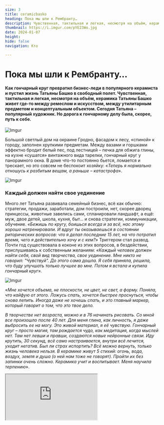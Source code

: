 ```yaml
---
size: 3
title: ceramicbasko
heading: Пока мы шли к Рембранту…
description: Чувственная, тактильная и легкая, несмотря на объём, керамика Татьяны Башко живет где-то между ремеслом и искусством, между утилитарным предметом и концептуальным объектом. Как гончарный круг превратил бизнес-леди в скульптора керамиста
thumbnail: https://i.imgur.com/pYE23Wo.jpg
date: 2024-01-07
height: 
hide: false
navigation: Кто

---
```

# **Пока мы шли к Рембранту…**

#### Как гончарный круг превратил бизнес-леди в популярного керамиста и пустил жизнь Татьяны Башко в свободный полет. Чувственная, тактильная и легкая, несмотря на объём, керамика Татьяны Башко живет где-то между ремеслом и искусством, между утилитарным предметом и концептуальным объектом. Сегодня Татьяна – популярный художник. Но дорога к гончарному делу была, скорее, путь к себе.

![Imgur](https://i.imgur.com/d6Vpm4b.jpg)

Большой светлый дом на окраине Гродно, фасадом к лесу, «спиной» к городу, заполнен хрупкими предметам. Между вазами и горшками эффектно бродит белый пес, под лестницей – печка для обжига глины, на кухне «сушатся» винтажного вида тарелки, гончарный круг у панорамного окна. В доме что-то постоянно бьется, ломается и трескает, но это совсем не беспокоит хозяйку: «_Теперь я нормально отношусь к разбитым вещам, а раньше – катастрофа_».

![Imgur](https://i.imgur.com/b1FYnus.jpg)

### **Каждый должен найти свое уединение**

Много лет Татьяна развивала семейный бизнес, всё как обычно: стратегии, продажи, заработали, дом построили, нет, скорее дворец принцессы, животные завелись сами, спланировали ландшафт, а ещё: муж, двое детей, школа, кухня, быт... и снова стратегии, коммуникации, обучение. _«Бежишь по кругу, боишься всегда и за всё, нас этому хорошо натренировали. И вдруг ты оказываешься в состоянии риторических вопросов: что я делал последние 15 лет, на что потратил время, чего я действительно хочу и с кем?»_
Триггером стал развод. Почти год существовала в коконе из этих вопросов, в бездействии, прислушиваясь к собственным желаниям: _«Каждый человек должен найти себя, свой вид творчества, свое уединение.  Мне никто не говорил: "Чувствуй". До этого сама дошла. Я себя приняла, решила, что буду улучшать только лучшее во мне. Потом я встала и купила гончарный круг»._

![Imgur](https://i.imgur.com/4nett1Y.jpg)

«_Мне хочется объема, не плоскости, не цвет, не свет, а форму.  Поняла, что кайфую от этого. Ложусь спать, хочется быстрее проснуться, чтобы снова лепить. Иногда даже не хочешь спать, и это главный маркер, который говорит о том, что это твое дело._

_В творчестве нет возраста, можно и в 76 начинать рисовать. Со мной все произошло после 40 лет. Для меня глина, как личность, я даже выбросить ее на могу. Это живой материал, я её чувствую. Гончарный круг – просто магия, там рождается чудо, как медитация, когда мыслей нет. Там нет левши и правши, создаются новые нейронные связи. Иду крутить, 30 секунд, всё само настраивается, внутри всё лечится, уходит негатив. Был ли страх испортить? Всё можно вернуть, только жизнь человека нельзя. В керамике живут 5 стихий: огонь, вода, воздух, земля и душа (о ней нам тоже не говорят). Пройти их без запинки очень сложно. Керамика учит и воспитывает. Меня научила терпению_».

<div><iframe class="youtube" src="https://www.youtube.com/embed/YGmJ-Y2H0PQ"></div>

### **Важно посмотреть на ребенка, как на отдельного человека**

_Мы часто не слышим детей, говорим, как делать, что делать, а важно момент поймать, посмотреть на ребенка, как на отдельного человека. Наша задача, не управлять, а помочь пройти свой путь, чтобы могли стать, кем они хотят. Старшего сына я отправила в художку, потому что сама была несостоявшимся живописцем. Хорошо, что что-то совпало. Я очень открытая, Давид тоже, нам достаточно поговорить и все выравнивается. Теперь он учится на архитектора, это его путь, он выбрал его сам._

_На самом деле глава семьи у нас Эдна, младшая дочь. Именно так её воспринимают наши домашние животные, она авторитет непререкаемый, а не я. В девять лет Эдна заездила (поставила под седло) коня, она садится на любую лошадь и с ней взаимодействует. Эдна всегда ладила с животными, проводит с ними много времени, занимается конным спортом и любит одиночество. С подростками часто непросто, но мне важно найти слова одобрения. Помочь отыскать позитивное, людей, которые вдохновляют."_

<div class="gallery2">
<!-- Смените gallery2 на gallery3 или gallery4, цифра определяет количество картинок в одном ряду -->
<a href="https://imgur.com/OAuT1Z4"><img src="https://i.imgur.com/OAuT1Z4.jpg" title="source: imgur.com" /></a>
<a href="https://imgur.com/dYfYg1P"><img src="https://i.imgur.com/dYfYg1P.jpg" title="source: imgur.com" /></a>
</div>

### **Нужно стоять под звездным небом, когда хочешь**

"_Все домашние питомцы ворвались в нашу жизнь нечаянно, так и остались. Черно-белое воинство: черный конь Фарид, белая швейцарская овчарка Блейз, черный кане-корсо Чара и черная кошка Кити. Все поместились в нашем пространстве._

_Фарид на свободном содержании живет во дворе, без привязи и стойла. В сарае у лошади начинается «медвежья качка» от замкнутого пространства. Ей нужно ходить, когда хочет, бежать, куда хочет, стоять под звездным небом. В какой-то момент, Фарид решил, что он собака. Пробовал спать как Блейз – лежанку развалил, в туалет ногу поднимал. Впервые зиму Фарид проводит на частной конюшне, надеюсь вспомнит, кто он. Летом отправляли его в табун, он был счастлив, нашел своих._

_Кане корсо – серьезный пес, но вместо того, чтобы охранять, знаю, лежит сейчас под кроватью на втором этаже, боится… Самый вменяемый у нас Блейз, он дружит с Кити, по вечерам они устраивают семейные игры, разборки. Так и живем. Только Эдна с ними справляется_.

![Imgur](https://i.imgur.com/YL7IKVa.jpg)

### **Самое сложное – это коврик расстелить**

_Не открою истину, но в жизни женщины должны быть: спорт, творчество, любовь, секс и путешествие.  Главное понять, чего ты хочешь. Я полноценная, когда у меня есть физическая нагрузка, занимаюсь йогой 13 лет, но самое сложное – это коврик расстелить._

**Мне нравится думать, что я особенная, я начала себе разрешать так думать. Это лучше, чем бороться с недостатками. Лучше работать над своими хорошими качествами, и пусть мои хорошие качества борются с моими плохими**.

_Чего не хватает людям? Они не делятся. Мой стакан был переполнен, я поняла, что нужно делать и отдавать то, что тебя переполняет. Во время творчества мы аккумулируем любовь, рождаем любовь, которую можем отдать друг другу. Любовь – это то, чем можно поделиться. А дзен придет, когда не будешь врать, прежде всего, себе, когда ты честен сам с собой._

![Imgur](https://i.imgur.com/tUBVmsS.jpg)
<center>На мастер класс к Татьяне Башко нужно записываться заранее</center>

### **В детстве плела косу из ниток, как принцесса, и мечтала о замке**

"_В детстве я плела из ниток длинную косу ниже колена, как у принцессы, ложилась спать и мечтала о замке. Мы построили свой «домик принцессы» сами, своими руками и за свои деньги. А сейчас я бы покинула этот дом, потому что мне теперь не нужен замок, мне больше нравятся маленькие логичные пространства. Где ты можешь быть одна. Услышать себя без полной тишины нереально. Моя любимая страна – Марокко, во сне часто вижу, что я чёрная. А может это будет Греция, белый маленький уединенный дом. Хочу в горах жить. Сначала думала, что я должна быть на своей земле, где своя вода. Потом путешествовала и поняла, планета вся моя"._

![Imgur](https://i.imgur.com/TjMbkgc.jpg)

### **Пока мы шли к Рембранту**

"_Последний раз, когда я была в «Эрмитаже», из-за пандемии там практически не было людей. Я шла в зал Рембрандта, за мной двигалось одно семейство, из тех, кто ходит по бесплатным билетам от предприятий. Дети орут, муж с женой успели пять раз поругаться. Такое чувство, что заблудились, двигаются по золотым залам к выходу. Сижу на стуле в зале Рембранта. Муж залетел и застопорился. «Иди сюда»,  – кричит жене... И они оба замолчали. Просто замерли секунд на тридцать. Стало очень тихо, они увидели, почувствовали - это самое главное: искусство доступно всем, и дальше стали очень спокойно ходить и рассматривать._

_Как часто мы вообще говорим о красоте? Посмотри, как здесь красиво. Мы не делимся той информацией, которую чувствуем. Мы говорим на все темы, кроме поделиться, как мы чувствуем. А это же самое главное_".

**Больше о Татьяне Башко можно узнать на страничке в** [instagam](https://www.instagram.com/tatiana_bashko/)

Автор текста: **Марина Ютиш**, _МедиаСтарт_

Автор видео/фото: [Ирина Варкулевич](https://www.instagram.com/irinavarkulevich/)

<div class="gallery3">
<!-- Смените gallery2 на gallery3 или gallery4, цифра определяет количество картинок в одном ряду -->
<a href="https://imgur.com/OfgHhkq"><img src="https://i.imgur.com/OfgHhkq.jpg" title="source: imgur.com" /></a>
<a href="https://imgur.com/kCvJcwF"><img src="https://i.imgur.com/kCvJcwF.jpg" title="source: imgur.com" /></a>
<a href="https://imgur.com/bP2viEA"><img src="https://i.imgur.com/bP2viEA.jpg" title="source: imgur.com" /></a>
</div> 

